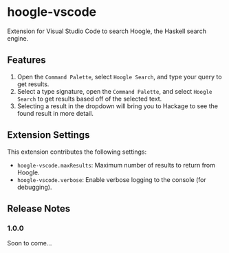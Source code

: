 # hoogle-vscode

Extension for Visual Studio Code to search Hoogle, the Haskell search engine.

## Features

1. Open the `Command Palette`, select `Hoogle Search`, and type your query to get results.
2. Select a type signature, open the `Command Palette`, and select `Hoogle Search` to get results based off of the selected text.
3. Selecting a result in the dropdown will bring you to Hackage to see the found result in more detail.

## Extension Settings

This extension contributes the following settings:

* `hoogle-vscode.maxResults`: Maximum number of results to return from Hoogle.
* `hoogle-vscode.verbose`: Enable verbose logging to the console (for debugging).

## Release Notes

### 1.0.0

Soon to come...